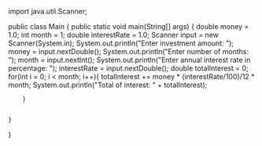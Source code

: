 
import java.util.Scanner;

public class Main {
    public static void main(String[] args) {
        double money = 1.0;
        int month = 1;
        double interestRate = 1.0;
        Scanner input = new Scanner(System.in);
        System.out.println("Enter investment amount: ");
        money = input.nextDouble();
        System.out.println("Enter number of months: ");
        month = input.nextInt();
        System.out.println("Enter annual interest rate in percentage: ");
        interestRate = input.nextDouble();
        double totalInterest = 0;
        for(int i = 0; i < month; i++){
            totalInterest += money * (interestRate/100)/12 * month;
            System.out.println("Total of interest: " + totalInterest);

        }


    }
}
